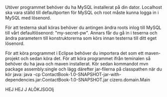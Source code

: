 Utöver programmet behöver du ha MySQL installerat på din dator.
Localhost ska vara ställd till defaultporten för MySQL och root måste kunna logga in i MySQL med lösenord.

För att testerna skall köras behöver du antingen ändra roots inlog till MySQL till vårt defaultlösenord: "my-secret-pw".
Annars får du gå in i teserna och ändra parametern till konstruktorerna som körs innan testerna till ditt eget lösenord.

För att köra programmet i Eclipse behöver du importera det som ett maven-projekt och sedan köra det.
För att köra programmet ifrån teminalen så behöver du ha java och maven installerat.
Kör sedan kommandot mvn package assembly:single och lägg därefter jar-filerna på classpathen när du kör java:
java -cp ContactBook-1.0-SNAPSHOT-jar-with-dependencies.jar:ContactBook-1.0-SNAPSHOT.jar cizero.domain.Main


HEJ HEJ J ALÖKJSGOIj
